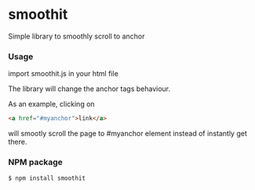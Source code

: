 # smoothit
Simple library to smoothly scroll to anchor

### Usage
import smoothit.js in your html file

The library will change the anchor tags behaviour.

As an example, clicking on 
```html
<a href="#myanchor">link</a> 
```
will smootly scroll the page to #myanchor element instead of instantly get there.

### NPM package
```sh
$ npm install smoothit
```
